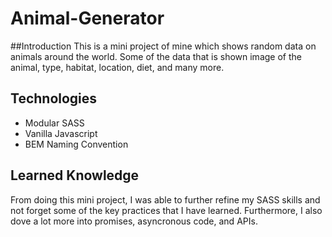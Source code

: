 # Animal-Generator
##Introduction
This is a mini project of mine which shows random data on animals around the world. Some of the data that is shown image of the animal, type, habitat, location, diet, and many more. 

## Technologies
- Modular SASS
- Vanilla Javascript
- BEM Naming Convention

## Learned Knowledge
From doing this mini project, I was able to further refine my SASS skills and not forget some of the key practices that I have learned. Furthermore, I also dove a lot more into promises, asyncronous code, and APIs. 
